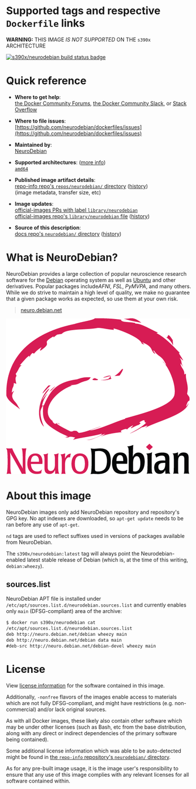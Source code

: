 <!--

********************************************************************************

WARNING:

    DO NOT EDIT "neurodebian/README.md"

    IT IS AUTO-GENERATED

    (from the other files in "neurodebian/" combined with a set of templates)

********************************************************************************

-->

# Supported tags and respective `Dockerfile` links

**WARNING:** THIS IMAGE *IS NOT SUPPORTED* ON THE `s390x` ARCHITECTURE

[![s390x/neurodebian build status badge](https://img.shields.io/jenkins/s/https/doi-janky.infosiftr.net/job/multiarch/job/s390x/job/neurodebian.svg?label=s390x/neurodebian%20%20build%20job)](https://doi-janky.infosiftr.net/job/multiarch/job/s390x/job/neurodebian/)

# Quick reference

-	**Where to get help**:  
	[the Docker Community Forums](https://forums.docker.com/), [the Docker Community Slack](https://blog.docker.com/2016/11/introducing-docker-community-directory-docker-community-slack/), or [Stack Overflow](https://stackoverflow.com/search?tab=newest&q=docker)

-	**Where to file issues**:  
	[https://github.com/neurodebian/dockerfiles/issues](https://github.com/neurodebian/dockerfiles/issues)

-	**Maintained by**:  
	[NeuroDebian](https://github.com/neurodebian/dockerfiles)

-	**Supported architectures**: ([more info](https://github.com/docker-library/official-images#architectures-other-than-amd64))  
	[`amd64`](https://hub.docker.com/r/amd64/neurodebian/)

-	**Published image artifact details**:  
	[repo-info repo's `repos/neurodebian/` directory](https://github.com/docker-library/repo-info/blob/master/repos/neurodebian) ([history](https://github.com/docker-library/repo-info/commits/master/repos/neurodebian))  
	(image metadata, transfer size, etc)

-	**Image updates**:  
	[official-images PRs with label `library/neurodebian`](https://github.com/docker-library/official-images/pulls?q=label%3Alibrary%2Fneurodebian)  
	[official-images repo's `library/neurodebian` file](https://github.com/docker-library/official-images/blob/master/library/neurodebian) ([history](https://github.com/docker-library/official-images/commits/master/library/neurodebian))

-	**Source of this description**:  
	[docs repo's `neurodebian/` directory](https://github.com/docker-library/docs/tree/master/neurodebian) ([history](https://github.com/docker-library/docs/commits/master/neurodebian))

# What is NeuroDebian?

NeuroDebian provides a large collection of popular neuroscience research software for the [Debian](http://www.debian.org) operating system as well as [Ubuntu](http://www.ubuntu.com) and other derivatives. Popular packages include*AFNI*, *FSL*, *PyMVPA*, and many others. While we do strive to maintain a high level of quality, we make no guarantee that a given package works as expected, so use them at your own risk.

> [neuro.debian.net](http://neuro.debian.net/)

![logo](https://raw.githubusercontent.com/docker-library/docs/90ee9ce81aa27322936d7faf585ffc45b7def890/neurodebian/logo.png)

# About this image

NeuroDebian images only add NeuroDebian repository and repository's GPG key. No apt indexes are downloaded, so `apt-get update` needs to be ran before any use of `apt-get`.

`nd` tags are used to reflect suffixes used in versions of packages available from NeuroDebian.

The `s390x/neurodebian:latest` tag will always point the Neurodebian-enabled latest stable release of Debian (which is, at the time of this writing, `debian:wheezy`).

## sources.list

NeuroDebian APT file is installed under `/etc/apt/sources.list.d/neurodebian.sources.list` and currently enables only `main` (DFSG-compliant) area of the archive:

```console
$ docker run s390x/neurodebian cat /etc/apt/sources.list.d/neurodebian.sources.list
deb http://neuro.debian.net/debian wheezy main
deb http://neuro.debian.net/debian data main
#deb-src http://neuro.debian.net/debian-devel wheezy main
```

# License

View [license information](https://www.debian.org/social_contract#guidelines) for the software contained in this image.

Additionally, `-nonfree` flavors of the images enable access to materials which are not fully DFSG-compliant, and might have restrictions (e.g. non-commercial) and/or lack original sources.

As with all Docker images, these likely also contain other software which may be under other licenses (such as Bash, etc from the base distribution, along with any direct or indirect dependencies of the primary software being contained).

Some additional license information which was able to be auto-detected might be found in [the `repo-info` repository's `neurodebian/` directory](https://github.com/docker-library/repo-info/tree/master/repos/neurodebian).

As for any pre-built image usage, it is the image user's responsibility to ensure that any use of this image complies with any relevant licenses for all software contained within.
